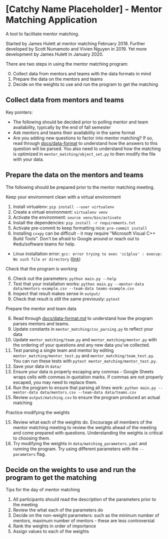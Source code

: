 # [Catchy Name Placeholder] - Mentor Matching Application
A tool to facilitate mentor matching.

Started by James Hulett at mentor matching February 2018.
Further developed by Scott Numamoto and Vivien Nguyen in 2019.
Yet more development by James Hulett in January 2020.

There are two steps in using the mentor matching program:

0. Collect data from mentors and teams with the data formats in mind
1. Prepare the data on the mentors and teams
2. Decide on the weights to use and run the program to get the matching

## Collect data from mentors and teams

Key pointers:

- The following should be decided prior to polling mentor and team availability, typically by the end of fall semester
- Ask mentors and teams their availability in the same format
- Are you adding new questions to factor into mentor matching? If so, read through [docs/data-format](docs/data-format.md) to understand how the answers to this question will be parsed. You also need to understand how the matching is optimized in `mentor_matching/object_set.py` to then modify the file with your data.

## Prepare the data on the mentors and teams

The following should be prepared prior to the mentor matching meeting.

Keep your environment clean with a virtual environment

1. Install virtualenv: `pip install --user virtualenv`
2. Create a virtual environment: `virtualenv venv`
3. Activate the environment: `source venv/bin/activate`
4. Install the dependencies: `pip install -r requirements.txt`
4. Activate pre-commit to keep formatting nice: `pre-commit install`
5. Installing `cvxpy` can be difficult - it may require "Microsoft Visual C++ Build Tools". Don't be afraid to Google around or reach out to #edu/software teams for help.
  - Linux installation error: `gcc: error trying to exec 'cc1plus' : execvp: No such file or directory` ([link](https://askubuntu.com/questions/637014/gcc-error-trying-to-exec-cc1plus-execvp-no-such-file-or-directory))

Check that the program is working

6. Check out the parameters: `python main.py --help`
5. Test that your installation works: `python main.py --mentor-data data/mentors-example.csv --team-data teams-example.csv`
6. Inspect that result makes sense in `output/`
7. Check that result is still the same previously: `pytest`

Prepare the mentor and team data

8. Read through [docs/data-format.md](docs/data-format.md) to understand how the program parses mentors and teams.
9. Update constants in `mentor_matching/csv_parsing.py` to reflect your data
10. Update `mentor_matching/team.py` and `mentor_matching/mentor.py` with the ordering of your questions and any new data you've collected.
11. Test parsing a single team and mentor by editing `mentor_matching/mentor_test.py` and `mentor_matching/team_test.py`. You can run these tests with `pytest mentor_matching/mentor_test.py`.
12. Save your data in `data/`
12. Ensure your data is properly escaping any commas - Google Sheets wraps cells with commas in quotation marks. If commas are not properly escaped, you may need to replace them.
13. Run the program to ensure that parsing all lines work: `python main.py --mentor-data data/mentors.csv --team-data data/teams.csv`
14. Review `output/matching.csv` to ensure the program produced an actual matching

Practice modifying the weights

15. Review what each of the weights do. Encourage all members of the mentor matching meeting to review the weights ahead of the meeting and come prepared with questions. Understanding the weights is critical to choosing them.
16. Try modifying the weights in `data/matching_parameters.yaml` and running the program. Try using different parameters with the `--parameters` flag.

## Decide on the weights to use and run the program to get the matching

Tips for the day of mentor matching

1. All participants should read the description of the parameters prior to the meeting
2. Review the what each of the parameters do
3. Decide on the non-weight parameters: such as the mininum number of mentors, maximum number of mentors - these are less controversial
4. Rank the weights in order of importance
5. Assign values to each of the weights
